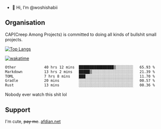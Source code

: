 - 👋 Hi, I’m @woshishabii

## Organisation

CAP(Creep Among Projects) is committed to doing all kinds of bullshit small projects.

[![Top Langs](https://github-readme-stats.vercel.app/api/top-langs/?username=woshishabii&layout=compact)](https://github.com/anuraghazra/github-readme-stats)

[![wakatime](https://wakatime.com/badge/user/34d02784-acc1-4a16-82d7-33fdb53c4ed6.svg)](https://wakatime.com/@34d02784-acc1-4a16-82d7-33fdb53c4ed6)


<!--START_SECTION:waka-->

```txt
Other             40 hrs 12 mins  ████████████████▒░░░░░░░░   65.93 %
Markdown          13 hrs 2 mins   █████▒░░░░░░░░░░░░░░░░░░░   21.39 %
TOML              7 hrs 8 mins    ███░░░░░░░░░░░░░░░░░░░░░░   11.70 %
Gradle            20 mins         ░░░░░░░░░░░░░░░░░░░░░░░░░   00.57 %
Rust              13 mins         ░░░░░░░░░░░░░░░░░░░░░░░░░   00.36 %
```

<!--END_SECTION:waka-->

Nobody ever watch this shit lol

## Support
I'm cute, ~~pay me~~.
[afdian.net](https://afdian.com/a/woshishabi)

<!---
woshishabii/woshishabii is a ✨ special ✨ repository because its `README.md` (this file) appears on your GitHub profile.
You can click the Preview link to take a look at your changes.
--->
